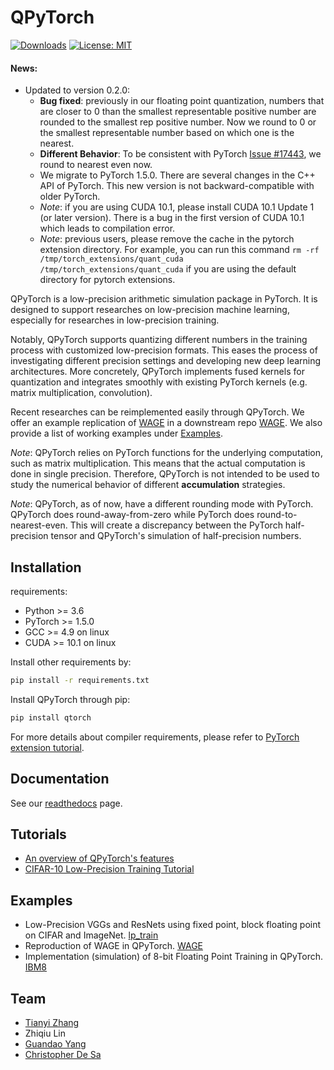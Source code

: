 # QPyTorch
[![Downloads](https://pepy.tech/badge/qtorch)](https://pepy.tech/project/qtorch) [![License: MIT](https://img.shields.io/badge/License-MIT-yellow.svg)](https://opensource.org/licenses/MIT)

#### News:
- Updated to version 0.2.0:
  - **Bug fixed**: previously in our floating point quantization, numbers that are closer to 0 than the smallest 
  representable positive number are rounded to the smallest rep positive number. Now we round to 0 or the smallest 
  representable number based on which one is the nearest.
  - **Different Behavior**: To be consistent with PyTorch [Issue #17443](https://github.com/pytorch/pytorch/pull/17443),
  we round to nearest even now.
  - We migrate to PyTorch 1.5.0. There are several changes in the C++ API of PyTorch. 
  This new version is not backward-compatible with older PyTorch. 
  - *Note*: if you are using CUDA 10.1, please install CUDA 10.1 Update 1 (or later version). There is a bug in 
  the first version of CUDA 10.1 which leads to compilation error.
  - *Note*: previous users, please remove the cache in the pytorch extension directory. 
  For example, you can run this command `rm -rf /tmp/torch_extensions/quant_cuda /tmp/torch_extensions/quant_cuda` if 
  you are using the default directory for pytorch extensions.


QPyTorch is a low-precision arithmetic simulation package in
PyTorch. It is designed to support researches on low-precision machine
learning, especially for researches in low-precision training. 

Notably, QPyTorch supports quantizing different numbers in the training process
with customized low-precision formats. This eases the process of investigating
different precision settings and developing new deep learning architectures. More
concretely, QPyTorch implements fused kernels for quantization and integrates
smoothly with existing PyTorch kernels (e.g. matrix multiplication, convolution). 

Recent researches can be reimplemented easily through QPyTorch. We offer an
example replication of [WAGE](https://arxiv.org/abs/1802.04680) in a downstream
repo [WAGE](https://github.com/Tiiiger/QPyTorch/blob/master/examples/WAGE). We also provide a list
of working examples under [Examples](#examples).

*Note*: QPyTorch relies on PyTorch functions for the underlying computation,
such as matrix multiplication. This means that the actual computation is done in
single precision. Therefore, QPyTorch is not intended to be used to study the
numerical behavior of different **accumulation** strategies.

*Note*: QPyTorch, as of now, have a different rounding mode with PyTorch. QPyTorch does round-away-from-zero while
PyTorch does round-to-nearest-even. This will create a discrepancy between the PyTorch half-precision tensor 
and QPyTorch's simulation of half-precision numbers.

## Installation

requirements:

- Python >= 3.6
- PyTorch >= 1.5.0
- GCC >= 4.9 on linux
- CUDA >= 10.1 on linux

Install other requirements by:
```bash
pip install -r requirements.txt
```

Install QPyTorch through pip:
```bash
pip install qtorch
```

For more details about compiler requirements, 
please refer to [PyTorch extension tutorial](https://pytorch.org/tutorials/advanced/cpp_extension.html).

## Documentation
See our [readthedocs](https://qpytorch.readthedocs.io/en/latest/) page.

## Tutorials
- [An overview of QPyTorch's features](https://github.com/Tiiiger/QPyTorch/blob/master/examples/tutorial/Functionality_Overview.ipynb)
- [CIFAR-10 Low-Precision Training Tutorial](https://github.com/Tiiiger/QPyTorch/blob/master/examples/tutorial/CIFAR10_Low_Precision_Training_Example.ipynb)

## Examples
- Low-Precision VGGs and ResNets using fixed point, block floating point on CIFAR and ImageNet. [lp_train](https://github.com/Tiiiger/QPyTorch/blob/master/examples/lp_train)
- Reproduction of WAGE in QPyTorch. [WAGE](https://github.com/Tiiiger/QPyTorch/blob/master/examples/WAGE)
- Implementation (simulation) of 8-bit Floating Point Training in QPyTorch. [IBM8](https://github.com/Tiiiger/QPyTorch/blob/master/examples/IBM8)

## Team
* [Tianyi Zhang](https://scholar.google.com/citations?user=OI0HSa0AAAAJ&hl=en)
* Zhiqiu Lin
* [Guandao Yang](http://www.guandaoyang.com/)
* [Christopher De Sa](http://www.cs.cornell.edu/~cdesa/)
